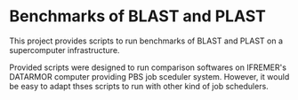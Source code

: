 # Benchmarks of BLAST and PLAST

This project provides scripts to run benchmarks of BLAST and PLAST on a supercomputer infrastructure.

Provided scripts were designed to run comparison softwares on IFREMER's DATARMOR computer providing PBS job sceduler system. However, it would be easy to adapt thses scripts to run with other kind of job schedulers.
